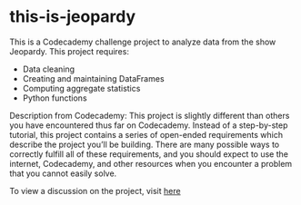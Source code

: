 # this-is-jeopardy
This is a Codecademy challenge project to analyze data from the show Jeopardy. This project requires:
- Data cleaning
- Creating and maintaining DataFrames
- Computing aggregate statistics
- Python functions

Description from Codecademy:
This project is slightly different than others you have encountered thus far on Codecademy. Instead of a step-by-step tutorial, this project contains a series of open-ended requirements which describe the project you’ll be building. There are many possible ways to correctly fulfill all of these requirements, and you should expect to use the internet, Codecademy, and other resources when you encounter a problem that you cannot easily solve.

To view a discussion on the project, visit [here](https://discuss.codecademy.com/t/this-is-jeopardy-challenge-project-python-pandas/462365?_gl=1*19ld2hx*_ga*NDE0MTMwODY3OC4xNjkxNjI5Mzc4*_ga_3LRZM6TM9L*MTcwNTM1NzAzNy4xNjEuMS4xNzA1MzU3MDQ4LjQ5LjAuMA..)
